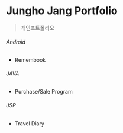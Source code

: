 # Jungho Jang Portfolio
> 개인포트폴리오

###### Android
* Remembook

###### JAVA
* Purchase/Sale Program

###### JSP
* Travel Diary


